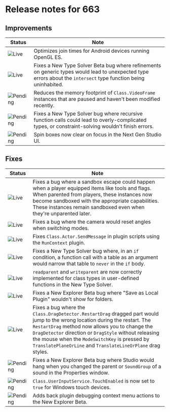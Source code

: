 # Release notes for 663

## Improvements

| Status | Note |
|--------|------|
| ![Live](https://img.shields.io/badge/Live-009E57?style=flat)  | Optimizes join times for Android devices running OpenGL ES. |
| ![Live](https://img.shields.io/badge/Live-009E57?style=flat)  | Fixes a New Type Solver Beta bug where refinements on generic types would lead to unexpected type errors about the <code>intersect</code> type function being uninhabited. |
| ![Pending](https://img.shields.io/badge/Pending-DEA517?style=flat)  | Reduces the memory footprint of <code>Class.VideoFrame</code> instances that are paused and haven't been modified recently. |
| ![Pending](https://img.shields.io/badge/Pending-DEA517?style=flat)  | Fixes a New Type Solver bug where recursive function calls could lead to overly-complicated types, or constraint-solving wouldn't finish errors. |
| ![Pending](https://img.shields.io/badge/Pending-DEA517?style=flat)  | Spin boxes now clear on focus in the Next Gen Studio UI. |
## Fixes

| Status | Note |
|--------|------|
| ![Live](https://img.shields.io/badge/Live-009E57?style=flat)  | Fixes a bug where a sandbox escape could happen when a player equipped items like tools and flags. When parented from players, these instances now become sandboxed with the appropriate capabilities. These instances remain sandboxed even when they're unparented later. |
| ![Live](https://img.shields.io/badge/Live-009E57?style=flat)  | Fixes a bug where the camera would reset angles when switching modes. |
| ![Live](https://img.shields.io/badge/Live-009E57?style=flat)  | Fixes <code>Class.Actor.SendMessage</code> in plugin scripts using the <code>RunContext</code> plugin. |
| ![Live](https://img.shields.io/badge/Live-009E57?style=flat)  | Fixes a New Type Solver bug where, in an <code>if</code> condition, a function call with a table as an argument would narrow that table to <code>never</code> in the <code>if</code> body. |
| ![Live](https://img.shields.io/badge/Live-009E57?style=flat)  | <code>readparent</code> and <code>writeparent</code> are now correctly implemented for class types in user-defined functions in the New Type Solver. |
| ![Live](https://img.shields.io/badge/Live-009E57?style=flat)  | Fixes a New Explorer Beta bug where "Save as Local Plugin" wouldn't show for folders. |
| ![Live](https://img.shields.io/badge/Live-009E57?style=flat)  | Fixes a bug where the <code>Class.DragDetector.RestartDrag</code> dragged part would jump to the wrong location during the restart. The <code>RestartDrag</code> method now allows you to change the <code>DragDetector</code> direction or <code>DragStyle</code> without releasing the mouse when the <code>ModeSwitchKey</code> is pressed by <code>TranslatePlaneOrLine</code> and <code>TranslateLineOrPlane</code> drag styles. |
| ![Pending](https://img.shields.io/badge/Pending-DEA517?style=flat)  | Fixes a New Explorer Beta bug where Studio would hang when you changed the parent or <code>SoundGroup</code> of a sound in the Properties window. |
| ![Pending](https://img.shields.io/badge/Pending-DEA517?style=flat)  | <code>Class.UserInputService.TouchEnabled</code> is now set to <code>true</code> for Windows touch devices. |
| ![Pending](https://img.shields.io/badge/Pending-DEA517?style=flat)  | Adds back plugin debugging context menu actions to the New Explorer Beta. |
